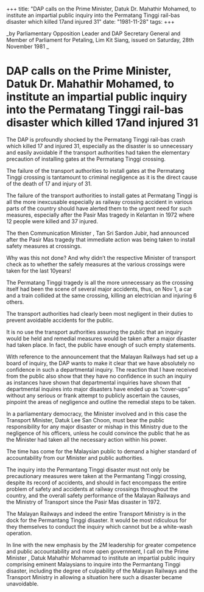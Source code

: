 +++ 
title: "DAP calls on the Prime Minister, Datuk Dr. Mahathir Mohamed, to institute an impartial public inquiry into the Permatang Tinggi rail-bas disaster which killed 17and injured 31"
date: "1981-11-28"
tags:
+++

_by Parliamentary Opposition Leader and DAP Secretary General and Member of  Parliament for Petaling, Lim Kit Siang, issued on Saturday, 28th November 1981	_				  

# DAP calls on the Prime Minister, Datuk Dr. Mahathir Mohamed, to institute an impartial public inquiry into the Permatang Tinggi rail-bas disaster which killed 17and injured 31				  

The DAP is profoundly shocked by the Permatang Tinggi rail-bas crash which killed 17 and injured 31, especially as the disaster is so unnecessary and easily avoidable if the transport authorities had taken the elementary precaution of installing gates at the Permatang Tinggi crossing.</u>

The failure of the transport authorities to install gates at the Permatang Tinggi crossing is tantamount to criminal negligence as it is the direct cause of the death of 17 and injury of 31.

The failure of the transport authorities to install gates at Permatang Tinggi is all the more inexcusable especially as railway crossing accident in various parts of the country should have alerted them to the urgent need for such measures, especially after the Pasir Mas tragedy in Kelantan in 1972 where 12 people were killed and 37 injured.

The then Communication Minister , Tan Sri Sardon Jubir, had announced after the Pasir Mas tragedy that immediate action was being taken to install safety measures at crossings.

Why was this not done? And why didn’t the respective Minister of transport check as to whether the safely measures at the various crossings were taken for the last 10years!

The Permatang Tinggi tragedy is all the more unnecessary as the crossing itself had been the scene of several major accidents, thus, on Nov 1, a car and a train collided at the same crossing, killing an electrician and injuring 6 others.

The transport authorities had clearly been most negligent in their duties to prevent avoidable accidents for the public.

It is no use the transport authorities assuring the public that an inquiry would be held and remedial measures would be taken after a major disaster had taken place. In fact, the public have enough of such empty statements.

With reference to the announcement that the Malayan Railways had set up a board of inquiry, the DAP wants to make it clear that we have absolutely no confidence in such a departmental inquiry. The reaction that I have received from the public also show that they have no confidence in such an inquiry as instances have shown that departmental inquiries have shown that departmental inquires into major disasters have ended up as “cover-ups” without any serious or frank attempt to publicly ascertain the causes, pinpoint the areas of negligence and outline the remedial steps to be taken. 

In a parliamentary democracy, the Minister involved and in this case the Transport Minister, Datuk Lee San Choon, must bear the public responsibility for any major disaster or mishap in this Ministry due to the negligence of his officers, unless he could convince the public that he as the Minister had taken all the necessary action within his power.

The time has come for the Malaysian public to demand a higher standard of accountability from our Minister and public authorities.

The inquiry into the Permantang Tinggi disaster must not only be precautionary measures were taken at the Permantang Tinggi crossing, despite its record of accidents, and should in fact encompass the entire problem of safety and accidents at railway crossings throughout the country, and the overall safety performance of the Malayan Railways and the Ministry of Transport since the Pasir Mas disaster in 1972.

The Malayan Railways and indeed the entire Transport Ministry is in the dock for the Permantang Tinggi disaster. It would be most ridiculous for they themselves to conduct the inquiry which cannot but be a white-wash operation.

In line with the new emphasis by the 2M leadership for greater competence and public accountability and more open government, I call on the Prime Minister , Datuk Mahathir Mohammad to institute an impartial public inquiry comprising eminent Malaysians to inquire into the Permantang Tinggi disaster, including the degree of culpability of the Malayan Railways and the Transport Ministry in allowing a situation here such a disaster became unavoidable.
 
